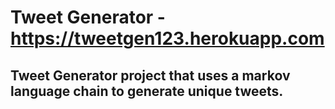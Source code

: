 # Tweet Generator - <https://tweetgen123.herokuapp.com>

## Tweet Generator project that uses a markov language chain to generate unique tweets.
